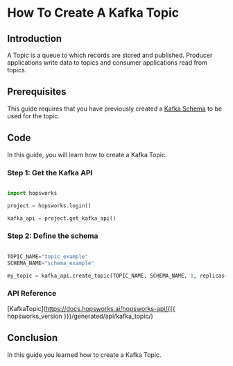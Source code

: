 # How To Create A Kafka Topic

## Introduction

A Topic is a queue to which records are stored and published. Producer applications write data to topics and consumer applications read from topics.

## Prerequisites

This guide requires that you have previously created a [Kafka Schema](create_schema.md) to be used for the topic.


## Code

In this guide, you will learn how to create a Kafka Topic.

### Step 1: Get the Kafka API

```python

import hopsworks

project = hopsworks.login()

kafka_api = project.get_kafka_api()

```

### Step 2: Define the schema

```python

TOPIC_NAME="topic_example"
SCHEMA_NAME="schema_example"

my_topic = kafka_api.create_topic(TOPIC_NAME, SCHEMA_NAME, 1, replicas=1, partitions=1)

```

### API Reference

[KafkaTopic](https://docs.hopsworks.ai/hopsworks-api/{{{ hopsworks_version }}}/generated/api/kafka_topic/)

## Conclusion

In this guide you learned how to create a Kafka Topic.